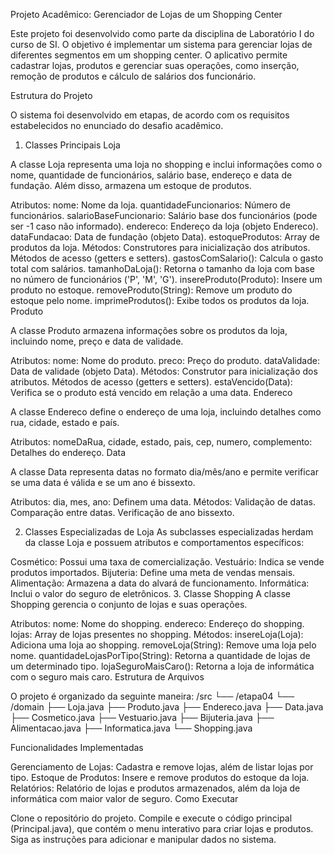 Projeto Acadêmico: Gerenciador de Lojas de um Shopping Center

Este projeto foi desenvolvido como parte da disciplina de Laboratório I do curso de SI. O objetivo é implementar um sistema para gerenciar lojas de diferentes segmentos em um shopping center. O aplicativo permite cadastrar lojas, produtos e gerenciar suas operações, como inserção, remoção de produtos e cálculo de salários dos funcionário.

Estrutura do Projeto

O sistema foi desenvolvido em etapas, de acordo com os requisitos estabelecidos no enunciado do desafio acadêmico.

1. Classes Principais
Loja

A classe Loja representa uma loja no shopping e inclui informações como o nome, quantidade de funcionários, salário base, endereço e data de fundação. 
Além disso, armazena um estoque de produtos.

Atributos:
nome: Nome da loja.
quantidadeFuncionarios: Número de funcionários.
salarioBaseFuncionario: Salário base dos funcionários (pode ser -1 caso não informado).
endereco: Endereço da loja (objeto Endereco).
dataFundacao: Data de fundação (objeto Data).
estoqueProdutos: Array de produtos da loja.
Métodos:
Construtores para inicialização dos atributos.
Métodos de acesso (getters e setters).
gastosComSalario(): Calcula o gasto total com salários.
tamanhoDaLoja(): Retorna o tamanho da loja com base no número de funcionários ('P', 'M', 'G').
insereProduto(Produto): Insere um produto no estoque.
removeProduto(String): Remove um produto do estoque pelo nome.
imprimeProdutos(): Exibe todos os produtos da loja.
Produto

A classe Produto armazena informações sobre os produtos da loja, incluindo nome, preço e data de validade.

Atributos:
nome: Nome do produto.
preco: Preço do produto.
dataValidade: Data de validade (objeto Data).
Métodos:
Construtor para inicialização dos atributos.
Métodos de acesso (getters e setters).
estaVencido(Data): Verifica se o produto está vencido em relação a uma data.
Endereco

A classe Endereco define o endereço de uma loja, incluindo detalhes como rua, cidade, estado e país.

Atributos:
nomeDaRua, cidade, estado, pais, cep, numero, complemento: Detalhes do endereço.
Data

A classe Data representa datas no formato dia/mês/ano e permite verificar se uma data é válida e se um ano é bissexto.

Atributos:
dia, mes, ano: Definem uma data.
Métodos:
Validação de datas.
Comparação entre datas.
Verificação de ano bissexto.

2. Classes Especializadas de Loja
As subclasses especializadas herdam da classe Loja e possuem atributos e comportamentos específicos:

Cosmético: Possui uma taxa de comercialização.
Vestuário: Indica se vende produtos importados.
Bijuteria: Define uma meta de vendas mensais.
Alimentação: Armazena a data do alvará de funcionamento.
Informática: Inclui o valor do seguro de eletrônicos.
3. Classe Shopping
A classe Shopping gerencia o conjunto de lojas e suas operações.

Atributos:
nome: Nome do shopping.
endereco: Endereço do shopping.
lojas: Array de lojas presentes no shopping.
Métodos:
insereLoja(Loja): Adiciona uma loja ao shopping.
removeLoja(String): Remove uma loja pelo nome.
quantidadeLojasPorTipo(String): Retorna a quantidade de lojas de um determinado tipo.
lojaSeguroMaisCaro(): Retorna a loja de informática com o seguro mais caro.
Estrutura de Arquivos

O projeto é organizado da seguinte maneira:
/src
  └── /etapa04
      └── /domain
          ├── Loja.java
          ├── Produto.java
          ├── Endereco.java
          ├── Data.java
          ├── Cosmetico.java
          ├── Vestuario.java
          ├── Bijuteria.java
          ├── Alimentacao.java
          ├── Informatica.java
          └── Shopping.java

Funcionalidades Implementadas

Gerenciamento de Lojas: Cadastra e remove lojas, além de listar lojas por tipo.
Estoque de Produtos: Insere e remove produtos do estoque da loja.
Relatórios: Relatório de lojas e produtos armazenados, além da loja de informática com maior valor de seguro.
Como Executar

Clone o repositório do projeto.
Compile e execute o código principal (Principal.java), que contém o menu interativo para criar lojas e produtos.
Siga as instruções para adicionar e manipular dados no sistema.
